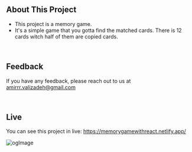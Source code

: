 ## About This Project

- This project is a memory game.
- It's a simple game that you gotta find the matched cards. There is 12 cards witch half of them are copied cards.

<p></p>&nbsp;

## Feedback

If you have any feedback, please reach out to us at amirrr.valizadeh@gmail.com

<p></p>&nbsp;

## Live

You can see this project in live: https://memorygamewithreact.netlify.app/

![ogImage](https://user-images.githubusercontent.com/79039612/163527501-31fc2cbf-5516-4e93-842c-c3c8108a879d.png)
